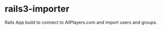 rails3-importer
===============

Rails App build to connect to AllPlayers.com and import users and groups.